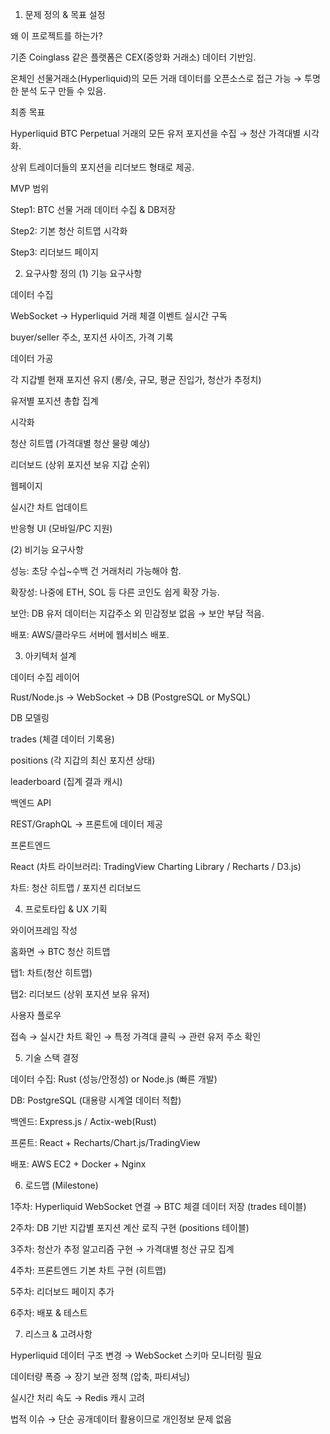 1. 문제 정의 & 목표 설정

왜 이 프로젝트를 하는가?

기존 Coinglass 같은 플랫폼은 CEX(중앙화 거래소) 데이터 기반임.

온체인 선물거래소(Hyperliquid)의 모든 거래 데이터를 오픈소스로 접근 가능 → 투명한 분석 도구 만들 수 있음.

최종 목표

Hyperliquid BTC Perpetual 거래의 모든 유저 포지션을 수집 → 청산 가격대별 시각화.

상위 트레이더들의 포지션을 리더보드 형태로 제공.

MVP 범위

Step1: BTC 선물 거래 데이터 수집 & DB저장

Step2: 기본 청산 히트맵 시각화

Step3: 리더보드 페이지

2. 요구사항 정의
(1) 기능 요구사항

데이터 수집

WebSocket → Hyperliquid 거래 체결 이벤트 실시간 구독

buyer/seller 주소, 포지션 사이즈, 가격 기록

데이터 가공

각 지갑별 현재 포지션 유지 (롱/숏, 규모, 평균 진입가, 청산가 추정치)

유저별 포지션 총합 집계

시각화

청산 히트맵 (가격대별 청산 물량 예상)

리더보드 (상위 포지션 보유 지갑 순위)

웹페이지

실시간 차트 업데이트

반응형 UI (모바일/PC 지원)

(2) 비기능 요구사항

성능: 초당 수십~수백 건 거래처리 가능해야 함.

확장성: 나중에 ETH, SOL 등 다른 코인도 쉽게 확장 가능.

보안: DB 유저 데이터는 지갑주소 외 민감정보 없음 → 보안 부담 적음.

배포: AWS/클라우드 서버에 웹서비스 배포.

3. 아키텍처 설계

데이터 수집 레이어

Rust/Node.js → WebSocket → DB (PostgreSQL or MySQL)

DB 모델링

trades (체결 데이터 기록용)

positions (각 지갑의 최신 포지션 상태)

leaderboard (집계 결과 캐시)

백엔드 API

REST/GraphQL → 프론트에 데이터 제공

프론트엔드

React (차트 라이브러리: TradingView Charting Library / Recharts / D3.js)

차트: 청산 히트맵 / 포지션 리더보드

4. 프로토타입 & UX 기획

와이어프레임 작성

홈화면 → BTC 청산 히트맵

탭1: 차트(청산 히트맵)

탭2: 리더보드 (상위 포지션 보유 유저)

사용자 플로우

접속 → 실시간 차트 확인 → 특정 가격대 클릭 → 관련 유저 주소 확인

5. 기술 스택 결정

데이터 수집: Rust (성능/안정성) or Node.js (빠른 개발)

DB: PostgreSQL (대용량 시계열 데이터 적합)

백엔드: Express.js / Actix-web(Rust)

프론트: React + Recharts/Chart.js/TradingView

배포: AWS EC2 + Docker + Nginx

6. 로드맵 (Milestone)

1주차: Hyperliquid WebSocket 연결 → BTC 체결 데이터 저장 (trades 테이블)

2주차: DB 기반 지갑별 포지션 계산 로직 구현 (positions 테이블)

3주차: 청산가 추정 알고리즘 구현 → 가격대별 청산 규모 집계

4주차: 프론트엔드 기본 차트 구현 (히트맵)

5주차: 리더보드 페이지 추가

6주차: 배포 & 테스트

7. 리스크 & 고려사항

Hyperliquid 데이터 구조 변경 → WebSocket 스키마 모니터링 필요

데이터량 폭증 → 장기 보관 정책 (압축, 파티셔닝)

실시간 처리 속도 → Redis 캐시 고려

법적 이슈 → 단순 공개데이터 활용이므로 개인정보 문제 없음
